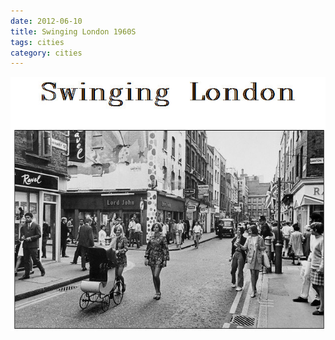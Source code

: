 ```yaml
---
date: 2012-06-10
title: Swinging London 1960S
tags: cities
category: cities
---
```


![londonswing](https://raw.githubusercontent.com/muneer78/muneer78.github.io/master/images/London5.jpg)



